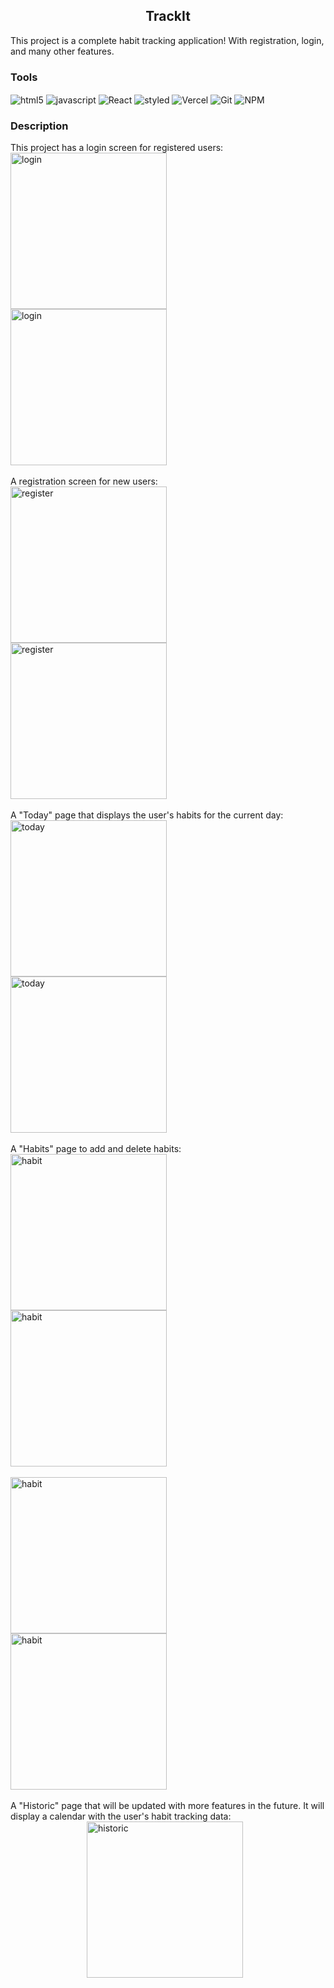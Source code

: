 <h2 align="center"> TrackIt </h2>
This project is a complete habit tracking application! With registration, login, and many other features.
<h3>Tools</h3>
<div>
    <img align = "center" alt = "html5" src = "https://img.shields.io/badge/HTML5-E34F26?style=for-the-badge&logo=html5&logoColor=white" />
    <img align = "center" alt = "javascript" src = "https://img.shields.io/badge/JavaScript-323330?style=for-the-badge&logo=javascript&logoColor=F7DF1E" />
    <img align = "center" alt = "React" src = "https://img.shields.io/badge/React-20232A?style=for-the-badge&logo=react&logoColor=61DAFB "/>
    <img align = "center" alt = "styled" src = "https://img.shields.io/badge/styled--components-DB7093?style=for-the-badge&logo=styled-components&logoColor=white" />
    <img align = "center" alt = "Vercel" src = "https://img.shields.io/badge/Vercel-000000?style=for-the-badge&logo=vercel&logoColor=white" />
    <img align = "center" alt = "Git" src = "https://img.shields.io/badge/GIT-E44C30?style=for-the-badge&logo=git&logoColor=white" />
    <img align = "center" alt = "NPM" src = "https://img.shields.io/badge/NPM-%23000000.svg?style=for-the-badge&logo=npm&logoColor=white" />
</div>

<h3>Description</h3>
This project has a login screen for registered users:
<div style="display:flex;justify-content:center;">
  <a href="https://projeto11-trackit-nine-tan.vercel.app/">
    <img max-width="250px" height="auto" alt="login" src="./img/login.png" style="margin-right:10px;" width="250"/>
    <img max-width="250px" height="auto" alt="login" src="./img/login2.png" width="250"/>
  </a>
</div>
</br>
A registration screen for new users:

<div style="display:flex;justify-content:center;">
  <a href="https://projeto11-trackit-nine-tan.vercel.app/">
    <img max-width="250px" height="auto" alt="register" src="./img/register.png" style="margin-right:10px;" width="250"/>
    <img max-width="250px" height="auto" alt="register" src="./img/register2.png" width="250"/>
  </a>
</div>
</br>
A "Today" page that displays the user's habits for the current day:

<div style="display:flex;justify-content:center;">
  <a href="https://projeto11-trackit-nine-tan.vercel.app/">
    <img max-width="250px" height="auto" alt="today" src="./img/today.png" style="margin-right:10px;" width="250"/>
    <img max-width="250px" height="auto" alt="today" src="./img/today2.png" width="250"/>
  </a>
</div>
</br>
A "Habits" page to add and delete habits:

<div style="display:flex;justify-content:center;">
  <a href="https://projeto11-trackit-nine-tan.vercel.app/">
    <img max-width="250px" height="auto" alt="habit" src="./img/habit.png" style="margin-right:10px;" width="250"/>
    <img max-width="250px" height="auto" alt="habit" src="./img/habit2.png" width="250"/>
  </a>
</div>
</br>
<div style="display:flex;justify-content:center;">
  <a href="https://projeto11-trackit-nine-tan.vercel.app/">
    <img max-width="250px" height="auto" alt="habit" src="./img/habit3.png" style="margin-right:10px;" width="250"/>
    <img max-width="250px" height="auto" alt="habit" src="./img/habit4.png" width="250"/>
  </a>
</div>
</br>
A "Historic" page that will be updated with more features in the future. It will display a calendar with the user's habit tracking data:

<div style="display:flex;justify-content:center;">
  <a href="https://projeto11-trackit-nine-tan.vercel.app/">
    <img max-width="250px" height="auto" alt="historic" src="./img/historic.png" style="margin-right:10px;" width="250"/>
  </a>
</div>